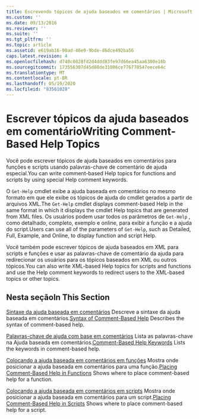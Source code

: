 ```yaml
---
title: Escrevendo tópicos de ajuda baseados em comentários | Microsoft Docs
ms.custom: ''
ms.date: 09/13/2016
ms.reviewer: ''
ms.suite: ''
ms.tgt_pltfrm: ''
ms.topic: article
ms.assetid: e619ab16-90ad-46e9-9bde-d6dce492ba56
caps.latest.revision: 4
ms.openlocfilehash: d740c0028fd2d4ddd83fe97d66ea45aa6300e16b
ms.sourcegitcommit: 173556307d45d88de31086ce776770547eece64c
ms.translationtype: MT
ms.contentlocale: pt-BR
ms.lasthandoff: 05/19/2020
ms.locfileid: "83561028"
---
```

# <a name="writing-comment-based-help-topics"></a><span data-ttu-id="53d98-102">Escrever tópicos da ajuda baseados em comentário</span><span class="sxs-lookup"><span data-stu-id="53d98-102">Writing Comment-Based Help Topics</span></span>

<span data-ttu-id="53d98-103">Você pode escrever tópicos de ajuda baseados em comentários para funções e scripts usando palavras-chave de comentário de ajuda especial.</span><span class="sxs-lookup"><span data-stu-id="53d98-103">You can write comment-based Help topics for functions and scripts by using special Help comment keywords.</span></span>

 <span data-ttu-id="53d98-104">O `Get-Help` cmdlet exibe a ajuda baseada em comentários no mesmo formato em que ele exibe os tópicos de ajuda do cmdlet gerados a partir de arquivos XML.</span><span class="sxs-lookup"><span data-stu-id="53d98-104">The `Get-Help` cmdlet displays comment-based Help in the same format in which it displays the cmdlet Help topics that are generated from XML files.</span></span> <span data-ttu-id="53d98-105">Os usuários podem usar todos os parâmetros de `Get-Help` , como detalhado, completo, exemplo e online, para exibir a função e a ajuda do script.</span><span class="sxs-lookup"><span data-stu-id="53d98-105">Users can use all of the parameters of `Get-Help`, such as Detailed, Full, Example, and Online, to display function and script Help.</span></span>

 <span data-ttu-id="53d98-106">Você também pode escrever tópicos de ajuda baseados em XML para scripts e funções e usar as palavras-chave de comentário da ajuda para redirecionar os usuários para os tópicos baseados em XML ou outros tópicos.</span><span class="sxs-lookup"><span data-stu-id="53d98-106">You can also write XML-based Help topics for scripts and functions and use the Help comment keywords to redirect users to the XML-based topics or other topics.</span></span>

## <a name="in-this-section"></a><span data-ttu-id="53d98-107">Nesta seção</span><span class="sxs-lookup"><span data-stu-id="53d98-107">In This Section</span></span>

 <span data-ttu-id="53d98-108">[Sintaxe da ajuda baseada em comentários](./syntax-of-comment-based-help.md) Descreve a sintaxe da ajuda baseada em comentários.</span><span class="sxs-lookup"><span data-stu-id="53d98-108">[Syntax of Comment-Based Help](./syntax-of-comment-based-help.md) Describes the syntax of comment-based help.</span></span>

 <span data-ttu-id="53d98-109">[Palavras-chave de ajuda com base em comentários](./comment-based-help-keywords.md) Lista as palavras-chave na Ajuda baseada em comentários.</span><span class="sxs-lookup"><span data-stu-id="53d98-109">[Comment-Based Help Keywords](./comment-based-help-keywords.md) Lists the keywords in comment-based help.</span></span>

 <span data-ttu-id="53d98-110">[Colocando a ajuda baseada em comentários em funções](./placing-comment-based-help-in-functions.md) Mostra onde posicionar a ajuda baseada em comentários para uma função.</span><span class="sxs-lookup"><span data-stu-id="53d98-110">[Placing Comment-Based Help in Functions](./placing-comment-based-help-in-functions.md) Shows where to place comment-based help for a function.</span></span>

 <span data-ttu-id="53d98-111">[Colocando a ajuda baseada em comentários em scripts](./placing-comment-based-help-in-scripts.md) Mostra onde posicionar a ajuda baseada em comentários para um script.</span><span class="sxs-lookup"><span data-stu-id="53d98-111">[Placing Comment-Based Help in Scripts](./placing-comment-based-help-in-scripts.md) Shows where to place comment-based help for a script.</span></span>
